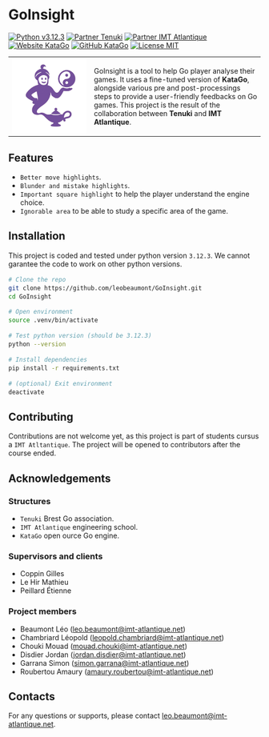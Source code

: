 # GoInsight

[![Python v3.12.3](https://img.shields.io/badge/Python-v3.12.3-red)](https://www.python.org/downloads/release/python-3123)
[![Partner Tenuki](https://img.shields.io/badge/Partner-Tenuki-orange)](https://tenuki-brest.jeudego.org)
[![Partner IMT Atlantique](https://img.shields.io/badge/Partner-IMT_Atlantique-blue)](https://www.imt-atlantique.fr/en)
[![Website KataGo](https://img.shields.io/badge/Website-KataGo-green)](https://katagotraining.org)
[![GitHub KataGo](https://img.shields.io/badge/Github-KataGo-black)](https://github.com/lightvector/KataGo)
[![License MIT](https://img.shields.io/badge/License-MIT-yellow)](https://opensource.org/license/MIT)

<table>
  <tr>
    <td width="150">
      <img src="assets/GoInsight_logo.png" alt="Logo" width="250"/>
    </td>
    <td>
      <p>GoInsight is a tool to help Go player analyse their games. It uses a fine-tuned version of <b>KataGo</b>, alongside various pre and post-processings steps to provide a user-friendly feedbacks on Go games. This project is the result of the collaboration between <b>Tenuki</b> and <b>IMT Atlantique</b>.</p>
    </td>
  </tr>
</table>

## Features

- `Better move highlights`.
- `Blunder and mistake highlights`.
- `Important square highlight` to help the player understand the engine choice.
- `Ignorable area` to be able to study a specific area of the game.

## Installation

This project is coded and tested under python version `3.12.3`. We cannot garantee the code to work on other python versions.

```bash
# Clone the repo
git clone https://github.com/leobeaumont/GoInsight.git
cd GoInsight
```
```bash
# Open environment
source .venv/bin/activate
```
```bash
# Test python version (should be 3.12.3)
python --version
```
```bash
# Install dependencies
pip install -r requirements.txt
```
```bash
# (optional) Exit environment
deactivate
```

## Contributing

Contributions are not welcome yet, as this project is part of students cursus a `IMT Atltantique`. The project will be opened to contributors after the course ended.

## Acknowledgements

### Structures

- `Tenuki` Brest Go association.
- `IMT Atlantique` engineering school.
- `KataGo` open ource Go engine.

### Supervisors and clients

- Coppin Gilles
- Le Hir Mathieu
- Peillard Étienne

### Project members

- Beaumont Léo (leo.beaumont@imt-atlantique.net)
- Chambriard Léopold (leopold.chambriard@imt-atlantique.net)
- Chouki Mouad (mouad.chouki@imt-atlantique.net)
- Disdier Jordan (jordan.disdier@imt-atlantique.net)
- Garrana Simon (simon.garrana@imt-atlantique.net)
- Roubertou Amaury (amaury.roubertou@imt-atlantique.net)

## Contacts

For any questions or supports, please contact leo.beaumont@imt-atlantique.net.